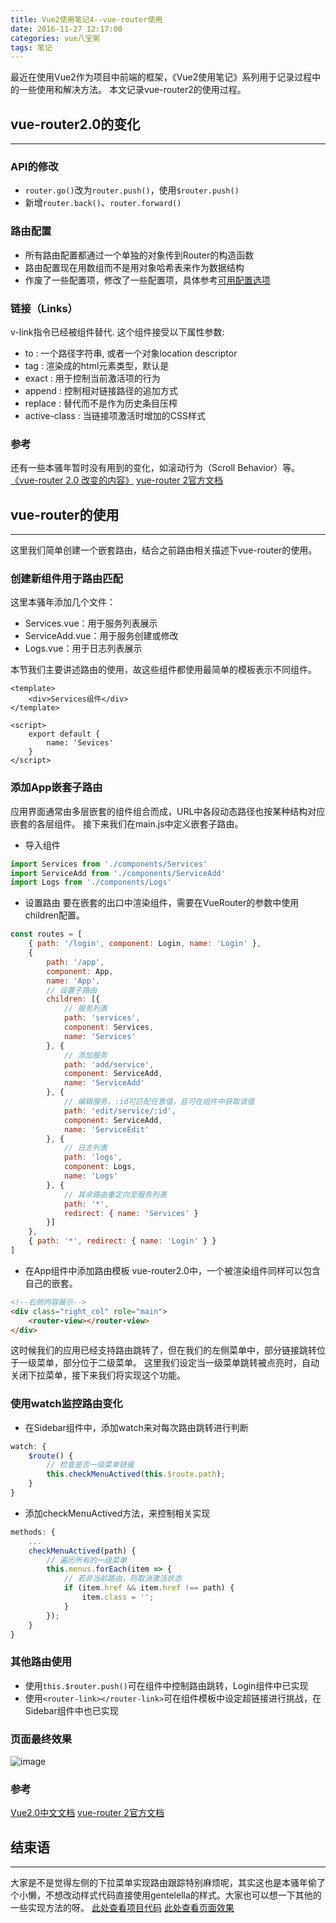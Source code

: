 ```yaml
---
title: Vue2使用笔记4--vue-router使用
date: 2016-11-27 12:17:00
categories: vue八宝粥
tags: 笔记
---
```

最近在使用Vue2作为项目中前端的框架，《Vue2使用笔记》系列用于记录过程中的一些使用和解决方法。
本文记录vue-router2的使用过程。
<!--more-->

## vue-router2.0的变化
---
### API的修改
- `router.go()`改为`router.push()`，使用`$router.push()`
- 新增`router.back()`、`router.forward()`

### 路由配置
- 所有路由配置都通过一个单独的对象传到Router的构造函数
- 路由配置现在用数组而不是用对象哈希表来作为数据结构
- 作废了一些配置项，修改了一些配置项，具体参考[可用配置选项](https://github.com/vuejs/vue-router/blob/43183911dedfbb30ebacccf2d76ced74d998448a/flow/declarations.js#L8-L16)

### 链接（Links）
v-link指令已经被<router-link>组件替代. 这个组件接受以下属性参数:
- to : 一个路径字符串, 或者一个对象location descriptor
- tag : 渲染成的html元素类型，默认是<a>
- exact : 用于控制当前激活项的行为
- append : 控制相对链接路径的追加方式
- replace : 替代而不是作为历史条目压榨
- active-class : 当链接项激活时增加的CSS样式

### 参考
还有一些本骚年暂时没有用到的变化，如滚动行为（Scroll Behavior）等。
[《vue-router 2.0 改变的内容》](https://segmentfault.com/a/1190000006623100?utm_source=tuicool&utm_medium=referral)
[vue-router 2官方文档](http://router.vuejs.org/zh-cn/index.html)

## vue-router的使用
---
这里我们简单创建一个嵌套路由，结合之前路由相关描述下vue-router的使用。

### 创建新组件用于路由匹配
这里本骚年添加几个文件：
- Services.vue：用于服务列表展示
- ServiceAdd.vue：用于服务创建或修改
- Logs.vue：用于日志列表展示

本节我们主要讲述路由的使用，故这些组件都使用最简单的模板表示不同组件。
``` vue
<template>
	<div>Services组件</div>
</template>

<script>
    export default {
        name: 'Sevices'
    }
</script>
```

### 添加App嵌套子路由
应用界面通常由多层嵌套的组件组合而成，URL中各段动态路径也按某种结构对应嵌套的各层组件。
接下来我们在main.js中定义嵌套子路由。
- 导入组件

``` js
import Services from './components/Services'
import ServiceAdd from './components/ServiceAdd'
import Logs from './components/Logs'
```

- 设置路由
要在嵌套的出口中渲染组件，需要在VueRouter的参数中使用children配置。

``` js
const routes = [
    { path: '/login', component: Login, name: 'Login' },
    {
        path: '/app',
        component: App,
        name: 'App',
        // 设置子路由
        children: [{
            // 服务列表
            path: 'services', 
            component: Services,
            name: 'Services'
        }, {
            // 添加服务
            path: 'add/service', 
            component: ServiceAdd,
            name: 'ServiceAdd'
        }, {
            // 编辑服务，:id可匹配任意值，且可在组件中获取该值
            path: 'edit/service/:id', 
            component: ServiceAdd,
            name: 'ServiceEdit'
        }, {
            // 日志列表
            path: 'logs',
            component: Logs,
            name: 'Logs'
        }, {
            // 其余路由重定向至服务列表
            path: '*',
            redirect: { name: 'Services' }
        }]
    },
    { path: '*', redirect: { name: 'Login' } }
]
```

- 在App组件中添加路由模板
vue-router2.0中，一个被渲染组件同样可以包含自己的嵌套<router-view>。

``` html
<!--右侧内容展示-->
<div class="right_col" role="main">
	<router-view></router-view>
</div>
```
这时候我们的应用已经支持路由跳转了，但在我们的左侧菜单中，部分链接跳转位于一级菜单，部分位于二级菜单。
这里我们设定当一级菜单跳转被点亮时，自动关闭下拉菜单，接下来我们将实现这个功能。

### 使用watch监控路由变化
- 在Sidebar组件中，添加watch来对每次路由跳转进行判断

``` js
watch: {
	$route() {
		// 检查是否一级菜单链接
		this.checkMenuActived(this.$route.path);
	}
}
```

- 添加checkMenuActived方法，来控制相关实现

``` js
methods: {
	...
	checkMenuActived(path) {
		// 遍历所有的一级菜单
		this.menus.forEach(item => {
			// 若非当前路由，则取消激活状态
			if (item.href && item.href !== path) {
				item.class = '';
			}
		});
	}
}
```

### 其他路由使用
- 使用`this.$router.push()`可在组件中控制路由跳转，Login组件中已实现
- 使用`<router-link></router-link>`可在组件模板中设定超链接进行挑战，在Sidebar组件中也已实现

### 页面最终效果
![image](http://o905ne85q.bkt.clouddn.com/1E1E.tmp.png)

### 参考
[Vue2.0中文文档](https://vuefe.cn/guide/)
[vue-router 2官方文档](http://router.vuejs.org/zh-cn/index.html)

## 结束语
-----
大家是不是觉得左侧的下拉菜单实现路由跟踪特别麻烦呢，其实这也是本骚年偷了个小懒，不想改动样式代码直接使用gentelella的样式。大家也可以想一下其他的一些实现方法的呀。
[此处查看项目代码](https://github.com/godbasin/godbasin.github.io/tree/blog-codes/vue2-notes/4-vue-router)
[此处查看页面效果](http://ofyya1gfg.bkt.clouddn.com/4-vue-router/index.html#/App)
